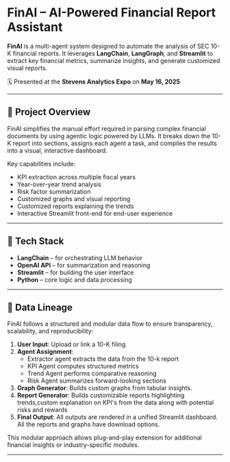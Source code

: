 # FinAI – AI-Powered Financial Report Assistant

**FinAI** is a multi-agent system designed to automate the analysis of SEC 10-K financial reports. It leverages **LangChain**, **LangGraph**, and **Streamlit** to extract key financial metrics, summarize insights, and generate customized visual reports.

🗓️ Presented at the **Stevens Analytics Expo** on **May 16, 2025**

---

## 📌 Project Overview

FinAI simplifies the manual effort required in parsing complex financial documents by using agentic logic powered by LLMs. It breaks down the 10-K report into sections, assigns each agent a task, and compiles the results into a visual, interactive dashboard.

Key capabilities include:

- KPI extraction across multiple fiscal years
- Year-over-year trend analysis
- Risk factor summarization
- Customized graphs and visual reporting
- Customized reports explaining the trends
- Interactive Streamlit front-end for end-user experience

---

## 🧠 Tech Stack

- **LangChain** – for orchestrating LLM behavior
- **OpenAI API** – for summarization and reasoning
- **Streamlit** – for building the user interface
- **Python** – core logic and data processing

---

## 🧬 Data Lineage

FinAI follows a structured and modular data flow to ensure transparency, scalability, and reproducibility:

1. **User Input**: Upload or link a 10-K filing.
2. **Agent Assignment**:
   - Extractor agent extracts the data from the 10-k report
   - KPI Agent computes structured metrics
   - Trend Agent performs comparative reasoning
   - Risk Agent summarizes forward-looking sections
4. **Graph Generator**: Builds custom graphs from tabular insights.
5. **Report Generator**: Builds customizable reports highlighting trends,custom explanation on KPI's from the data along with potential risks and rewards
6. **Final Output**: All outputs are rendered in a unified Streamlit dashboard. All the reports and graphs have download options.

This modular approach allows plug-and-play extension for additional financial insights or industry-specific modules.


---



